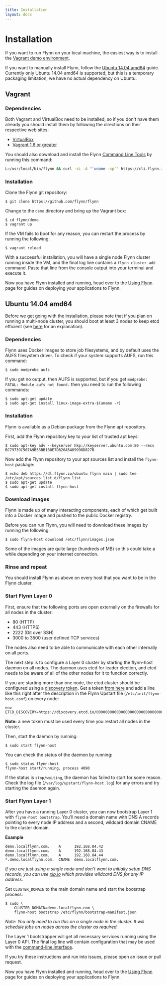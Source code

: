```yaml
---
title: Installation
layout: docs
---
```


# Installation

If you want to run Flynn on your local machine, the easiest way is to install the
[Vagrant demo environment](#vagrant).

If you want to manually install Flynn, follow the [Ubuntu 14.04 amd64](#ubuntu-14.04-amd64) guide.
Currently only Ubuntu 14.04 amd64 is supported, but this is a temporary packaging limitation, we
have no actual dependency on Ubuntu.

## Vagrant

### Dependencies

Both Vagrant and VirtualBox need to be installed, so if you don't have them already you should
install them by following the directions on their respective web sites:

* [VirtualBox](https://www.virtualbox.org/)
* [Vagrant 1.6 or greater](http://www.vagrantup.com/)

You should also download and install the Flynn [Command Line Tools](https://cli.flynn.io) by running this command:

```bash
L=/usr/local/bin/flynn && curl -sL -A "`uname -sp`" https://cli.flynn.io/flynn.gz | zcat >$L && chmod +x $L
```

### Installation

Clone the Flynn git repository:

```
$ git clone https://github.com/flynn/flynn
```

Change to the `demo` directory and bring up the Vagrant box:

```
$ cd flynn/demo
$ vagrant up
```

If the VM fails to boot for any reason, you can restart the process by running the following:

```
$ vagrant reload
```

With a successful installation, you will have a single node Flynn cluster running inside the VM,
and the final log line contains a `flynn cluster add` command. Paste that line from the console
output into your terminal and execute it.

Now you have Flynn installed and running, head over to the [Using Flynn](/docs/using-flynn) page for
guides on deploying your applications to Flynn.

## Ubuntu 14.04 amd64

Before we get going with the installation, please note that if you plan on running a multi-node
cluster, you should boot at least 3 nodes to keep etcd efficient
(see [here](https://github.com/coreos/etcd/blob/v0.4.6/Documentation/optimal-cluster-size.md) for
an explanation).

### Dependencies

Flynn uses Docker images to store job filesystems, and by default uses the AUFS filesystem driver. To
check if your system supports AUFS, run this command:

```
$ sudo modprobe aufs
```

If you get no output, then AUFS is supported, but if you get `modprobe: FATAL: Module aufs not found.`
then you need to run the following commands:

```
$ sudo apt-get update
$ sudo apt-get install linux-image-extra-$(uname -r)
```

### Installation

Flynn is available as a Debian package from the Flynn apt repository.

First, add the Flynn repository key to your list of trusted apt keys:

```
$ sudo apt-key adv --keyserver hkp://keyserver.ubuntu.com:80 --recv BC79739C507A9B53BB1B0E7D820A5489998D827B
```

Now add the Flynn repository to your apt sources list and install the `flynn-host` package:

```
$ echo deb https://dl.flynn.io/ubuntu flynn main | sudo tee /etc/apt/sources.list.d/flynn.list
$ sudo apt-get update
$ sudo apt-get install flynn-host
```

### Download images

Flynn is made up of many interacting components, each of which get built into a Docker image and pushed
to the public Docker registry.

Before you can run Flynn, you will need to download these images by running the following:

```
$ sudo flynn-host download /etc/flynn/images.json
```

Some of the images are quite large (hundreds of MB) so this could take a while depending on
your internet connection.

### Rinse and repeat

You should install Flynn as above on every host that you want to be in the Flynn cluster.

### Start Flynn Layer 0

First, ensure that the following ports are open externally on the firewalls for all
nodes in the cluster:

* 80 (HTTP)
* 443 (HTTPS)
* 2222 (Git over SSH)
* 3000 to 3500 (user defined TCP services)

The nodes also need to be able to communicate with each other internally on all ports.

The next step is to configure a Layer 0 cluster by starting the flynn-host daemon on all
nodes. The daemon uses etcd for leader election, and etcd needs to be aware of all of the
other nodes for it to function correctly.

If you are starting more than one node, the etcd cluster should be configured
using a [discovery token](https://coreos.com/docs/cluster-management/setup/etcd-cluster-discovery/).
Get a token [from here](https://discovery.etcd.io/new) and add a line like this
right after the description in the Flynn Upstart file (`/etc/init/flynn-host.conf`)
on every node:

```text
env ETCD_DISCOVERY=https://discovery.etcd.io/00000000000000000000000000000000
```

**Note:** a new token must be used every time you restart all nodes in the
cluster.

Then, start the daemon by running:

```
$ sudo start flynn-host
```

You can check the status of the daemon by running:

```
$ sudo status flynn-host
flynn-host start/running, process 4090
```

If the status is `stop/waiting`, the daemon has failed to start for some reason. Check the
log file (`/var/log/upstart/flynn-host.log`) for any errors and try starting the daemon
again.

### Start Flynn Layer 1

After you have a running Layer 0 cluster, you can now bootstrap Layer 1 with
`flynn-host bootstrap`. You'll need a domain name with DNS A records pointing to
every node IP address and a second, wildcard domain CNAME to the cluster domain.

**Example**

```
demo.localflynn.com.    A      192.168.84.42
demo.localflynn.com.    A      192.168.84.43
demo.localflynn.com.    A      192.168.84.44
*.demo.localflynn.com.  CNAME  demo.localflynn.com.
```

*If you are just using a single node and don't want to initially setup DNS
records, you can use [xip.io](http://xip.io) which provides wildcard DNS for
any IP address.*

Set `CLUSTER_DOMAIN` to the main domain name and start the bootstrap process:

```
$ sudo \
    CLUSTER_DOMAIN=demo.localflynn.com \
    flynn-host bootstrap /etc/flynn/bootstrap-manifest.json
```

*Note: You only need to run this on a single node in the cluster. It will
schedule jobs on nodes across the cluster as required.*

The Layer 1 bootstrapper will get all necessary services running using the Layer
0 API. The final log line will contain configuration that may be used with the
[command-line interface](/docs/cli).

If you try these instructions and run into issues, please open an issue or pull
request.

Now you have Flynn installed and running, head over to the [Using Flynn](/docs/using-flynn)
page for guides on deploying your applications to Flynn.
